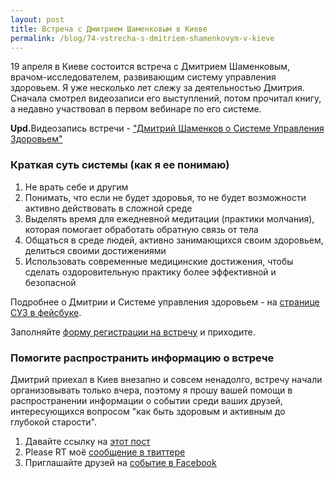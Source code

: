 ```yaml
---
layout: post
title: Встреча с Дмитрием Шаменковым в Киеве
permalink: /blog/74-vstrecha-s-dmitriem-shamenkovym-v-kieve
---
```

19 апреля в Киеве состоится встреча с Дмитрием Шаменковым, врачом-исследователем, развивающим систему управления здоровьем. Я уже несколько лет слежу за деятельностью Дмитрия. Сначала смотрел видеозаписи его выступлений, потом прочитал книгу, а недавно участвовал в первом вебинаре по его системе.

<b>Upd.</b>Видеозапись встречи - ["Дмитрий Шаменков о Системе Управления Здоровьем"](http://vimeo.com/41191150)
<!--more-->

### Краткая суть системы (как я ее понимаю)

1. Не врать себе и другим
2. Понимать, что если не будет здоровья, то не будет возможности активно действовать в сложной среде
3. Выделять время для ежедневной медитации (практики молчания), которая помогает обработать обратную связь от тела
4. Общаться в среде людей, активно занимающихся своим здоровьем, делиться своими достижениями
5. Использовать современные медицинские достижения, чтобы сделать оздоровительную практику более эффективной и безопасной

Подробнее о Дмитрии и Системе управления здоровьем - на [странице СУЗ в фейсбуке](http://www.facebook.com/pages/%D0%A1%D0%B8%D1%81%D1%82%D0%B5%D0%BC%D0%B0-%D1%83%D0%BF%D1%80%D0%B0%D0%B2%D0%BB%D0%B5%D0%BD%D0%B8%D1%8F-%D0%B7%D0%B4%D0%BE%D1%80%D0%BE%D0%B2%D1%8C%D0%B5%D0%BC-%D0%B4%D0%BE%D0%BA%D1%82%D0%BE%D1%80%D0%B0-%D0%A8%D0%B0%D0%BC%D0%B5%D0%BD%D0%BA%D0%BE%D0%B2%D0%B0/109209445817904).

Заполняйте <a href="https://docs.google.com/spreadsheet/viewform?formkey=dFZiMTZCTWNpREwwNV9YY0NYZk15dGc6MQ#gid=0">форму регистрации на встречу</a> и приходите.

### Помогите распространить информацию о встрече

Дмитрий приехал в Киев внезапно и совсем ненадолго, встречу начали организовывать только вчера, поэтому я прошу вашей помощи в распространении информации о событии среди ваших друзей, интересующихся вопросом "как быть здоровым и активным до глубокой старости".

1. Давайте ссылку на [этот пост](http://vorushin.ru/blog/74-vstrecha-s-dmitriem-shamenkovym-v-kieve/)
2. Please RT моё [сообщение в твиттере](https://twitter.com/#!/vorushin/status/191847276635893760)
3. Приглашайте друзей на [событие в Facebook](http://www.facebook.com/events/292891487455570/)